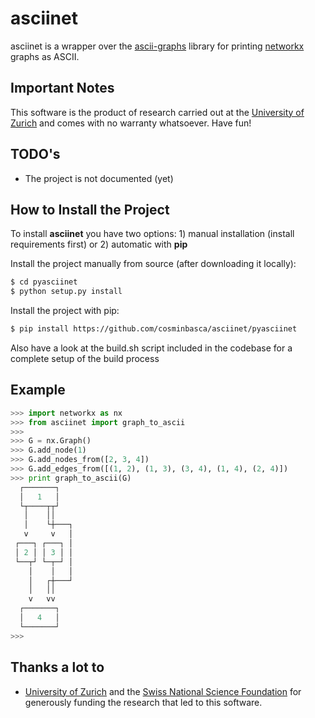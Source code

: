 asciinet
========

asciinet is a wrapper over the [ascii-graphs](https://github.com/cosminbasca/ascii-graphs) library for printing [networkx](https://networkx.github.io/) graphs as ASCII.

Important Notes
---------------
This software is the product of research carried out at the [University of Zurich](http://www.ifi.uzh.ch/ddis.html) and comes with no warranty whatsoever. Have fun!

TODO's
------
* The project is not documented (yet)

How to Install the Project
--------------------------
To install **asciinet** you have two options: 1) manual installation (install requirements first) or 2) automatic with **pip**

Install the project manually from source (after downloading it locally):
```sh
$ cd pyasciinet
$ python setup.py install
```

Install the project with pip:
```sh
$ pip install https://github.com/cosminbasca/asciinet/pyasciinet
```

Also have a look at the build.sh script included in the codebase for a complete setup of the build process 

Example
-------

```python
>>> import networkx as nx
>>> from asciinet import graph_to_ascii
>>>
>>> G = nx.Graph()
>>> G.add_node(1)
>>> G.add_nodes_from([2, 3, 4])
>>> G.add_edges_from([(1, 2), (1, 3), (3, 4), (1, 4), (2, 4)])
>>> print graph_to_ascii(G)
  ┌───────┐
  │   1   │
  └┬────┬┬┘
   │    ││
   │    └┼───┐
   v     v   │
 ┌───┐ ┌───┐ │
 │ 2 │ │ 3 │ │
 └──┬┘ └─┬─┘ │
    │    │   │
    │   ┌┼───┘
    │   ││
    v   vv
  ┌───────┐
  │   4   │
  └───────┘
>>>


```

Thanks a lot to
---------------
* [University of Zurich](http://www.ifi.uzh.ch/ddis.html) and the [Swiss National Science Foundation](http://www.snf.ch/en/Pages/default.aspx) for generously funding the research that led to this software.
